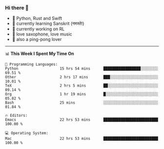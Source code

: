 ### Hi there 👋

- 📙 Python, Rust and Swift
- 🌱 currently learning Sanskrit (नमस्ते!)
- 🔭 currently working on RL
- 🎷 love saxophone, love music
- 🏓 also a ping-pong lover

<!--
**ZiqinGong/ZiqinGong** is a ✨ _special_ ✨ repository because its `README.md` (this file) appears on your GitHub profile.

Here are some ideas to get you started:

- 🔭 I’m currently working on ...
- 🌱 I’m currently learning ...
- 👯 I’m looking to collaborate on ...
- 🤔 I’m looking for help with ...
- 💬 Ask me about ...
- 📫 gongzq0301@sjtu.edu.cn
- 😄 Pronouns: ...
- ⚡ Fun fact: ...
-->

---

<!--START_SECTION:waka-->
📊 **This Week I Spent My Time On** 

```text
💬 Programming Languages: 
Python                   15 hrs 54 mins      █████████████████░░░░░░░░   69.51 % 
Other                    2 hrs 17 mins       ███░░░░░░░░░░░░░░░░░░░░░░   10.01 % 
TeX                      2 hrs 5 mins        ██░░░░░░░░░░░░░░░░░░░░░░░   09.14 % 
Org                      1 hr 19 mins        █░░░░░░░░░░░░░░░░░░░░░░░░   05.82 % 
Bash                     25 mins             ░░░░░░░░░░░░░░░░░░░░░░░░░   01.84 % 

🔥 Editors: 
Emacs                    22 hrs 53 mins      █████████████████████████   100.00 % 

💻 Operating System: 
Mac                      22 hrs 53 mins      █████████████████████████   100.00 % 
```


<!--END_SECTION:waka-->

